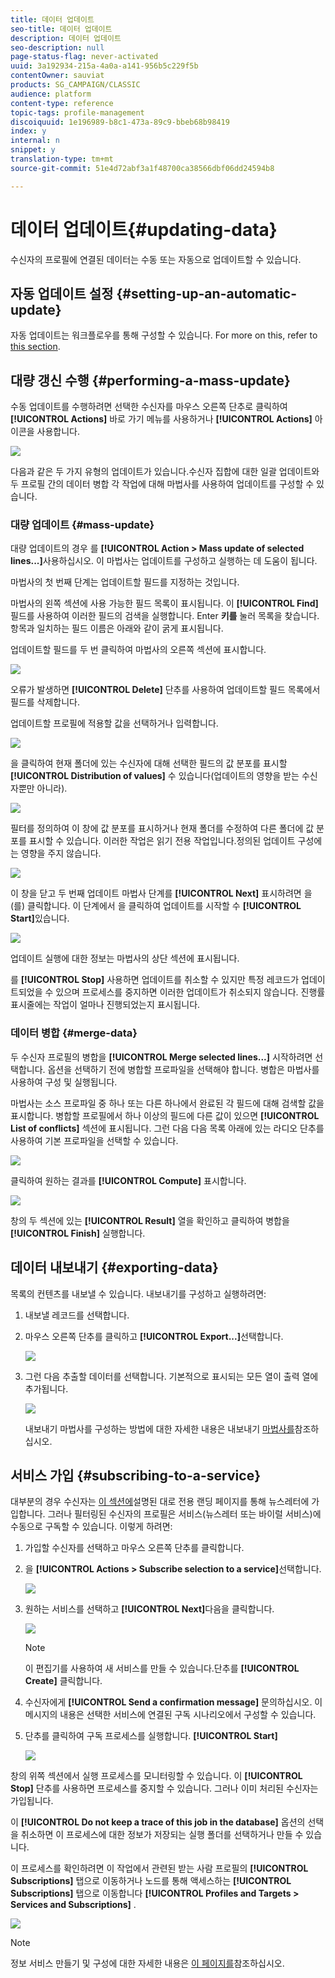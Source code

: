 ```yaml
---
title: 데이터 업데이트
seo-title: 데이터 업데이트
description: 데이터 업데이트
seo-description: null
page-status-flag: never-activated
uuid: 3a192934-215a-4a0a-a141-956b5c229f5b
contentOwner: sauviat
products: SG_CAMPAIGN/CLASSIC
audience: platform
content-type: reference
topic-tags: profile-management
discoiquuid: 1e196989-b8c1-473a-89c9-bbeb68b98419
index: y
internal: n
snippet: y
translation-type: tm+mt
source-git-commit: 51e4d72abf3a1f48700ca38566dbf06dd24594b8

---
```



# 데이터 업데이트{#updating-data}

수신자의 프로필에 연결된 데이터는 수동 또는 자동으로 업데이트할 수 있습니다.

## 자동 업데이트 설정 {#setting-up-an-automatic-update}

자동 업데이트는 워크플로우를 통해 구성할 수 있습니다. For more on this, refer to [this section](../../workflow/using/update-data.md).

## 대량 갱신 수행 {#performing-a-mass-update}

수동 업데이트를 수행하려면 선택한 수신자를 마우스 오른쪽 단추로 클릭하여 **[!UICONTROL Actions]** 바로 가기 메뉴를 사용하거나 **[!UICONTROL Actions]** 아이콘을 사용합니다.

![](assets/s_ncs_user_action_icon.png)

다음과 같은 두 가지 유형의 업데이트가 있습니다.수신자 집합에 대한 일괄 업데이트와 두 프로필 간의 데이터 병합 각 작업에 대해 마법사를 사용하여 업데이트를 구성할 수 있습니다.

### 대량 업데이트 {#mass-update}

대량 업데이트의 경우 를 **[!UICONTROL Action > Mass update of selected lines...]**&#x200B;사용하십시오. 이 마법사는 업데이트를 구성하고 실행하는 데 도움이 됩니다.

마법사의 첫 번째 단계는 업데이트할 필드를 지정하는 것입니다.

마법사의 왼쪽 섹션에 사용 가능한 필드 목록이 표시됩니다. 이 **[!UICONTROL Find]** 필드를 사용하여 이러한 필드의 검색을 실행합니다. Enter **키를** 눌러 목록을 찾습니다. 항목과 일치하는 필드 이름은 아래와 같이 굵게 표시됩니다.

업데이트할 필드를 두 번 클릭하여 마법사의 오른쪽 섹션에 표시합니다.

![](assets/s_ncs_user_update_wizard01_1.png)

오류가 발생하면 **[!UICONTROL Delete]** 단추를 사용하여 업데이트할 필드 목록에서 필드를 삭제합니다.

업데이트할 프로필에 적용할 값을 선택하거나 입력합니다.

![](assets/s_ncs_user_update_wizard01_12.png)

을 클릭하여 현재 폴더에 있는 수신자에 대해 선택한 필드의 값 분포를 표시할 **[!UICONTROL Distribution of values]** 수 있습니다(업데이트의 영향을 받는 수신자뿐만 아니라).

![](assets/s_ncs_user_update_wizard01_2.png)

필터를 정의하여 이 창에 값 분포를 표시하거나 현재 폴더를 수정하여 다른 폴더에 값 분포를 표시할 수 있습니다. 이러한 작업은 읽기 전용 작업입니다.정의된 업데이트 구성에는 영향을 주지 않습니다.

![](assets/s_ncs_user_update_wizard01_3.png)

이 창을 닫고 두 번째 업데이트 마법사 단계를 **[!UICONTROL Next]** 표시하려면 을(를) 클릭합니다. 이 단계에서 을 클릭하여 업데이트를 시작할 수 **[!UICONTROL Start]**&#x200B;있습니다.

![](assets/s_ncs_user_update_wizard01_4.png)

업데이트 실행에 대한 정보는 마법사의 상단 섹션에 표시됩니다.

를 **[!UICONTROL Stop]** 사용하면 업데이트를 취소할 수 있지만 특정 레코드가 업데이트되었을 수 있으며 프로세스를 중지하면 이러한 업데이트가 취소되지 않습니다. 진행률 표시줄에는 작업이 얼마나 진행되었는지 표시됩니다.

### 데이터 병합 {#merge-data}

두 수신자 프로필의 병합을 **[!UICONTROL Merge selected lines...]** 시작하려면 선택합니다. 옵션을 선택하기 전에 병합할 프로파일을 선택해야 합니다. 병합은 마법사를 사용하여 구성 및 실행됩니다.

마법사는 소스 프로파일 중 하나 또는 다른 하나에서 완료된 각 필드에 대해 검색할 값을 표시합니다. 병합할 프로필에서 하나 이상의 필드에 다른 값이 있으면 **[!UICONTROL List of conflicts]** 섹션에 표시됩니다. 그런 다음 다음 목록 아래에 있는 라디오 단추를 사용하여 기본 프로파일을 선택할 수 있습니다.

![](assets/s_ncs_user_merge_wizard01_1.png)

클릭하여 원하는 결과를 **[!UICONTROL Compute]** 표시합니다.

![](assets/s_ncs_user_merge_wizard01_2.png)

창의 두 섹션에 있는 **[!UICONTROL Result]** 열을 확인하고 클릭하여 병합을 **[!UICONTROL Finish]** 실행합니다.

## 데이터 내보내기 {#exporting-data}

목록의 컨텐츠를 내보낼 수 있습니다. 내보내기를 구성하고 실행하려면:

1. 내보낼 레코드를 선택합니다.
1. 마우스 오른쪽 단추를 클릭하고 **[!UICONTROL Export...]**&#x200B;선택합니다.

   ![](assets/s_ncs_user_export_list.png)

1. 그런 다음 추출할 데이터를 선택합니다. 기본적으로 표시되는 모든 열이 출력 열에 추가됩니다.

   ![](assets/s_ncs_user_export_list_start.png)

   내보내기 마법사를 구성하는 방법에 대한 자세한 내용은 내보내기 [마법사를](../../platform/using/exporting-data.md#export-wizard)참조하십시오.

## 서비스 가입 {#subscribing-to-a-service}

대부분의 경우 수신자는 [이 섹션에](../../delivery/using/managing-subscriptions.md)설명된 대로 전용 랜딩 페이지를 통해 뉴스레터에 가입합니다. 그러나 필터링된 수신자의 프로필은 서비스(뉴스레터 또는 바이럴 서비스)에 수동으로 구독할 수 있습니다. 이렇게 하려면:

1. 가입할 수신자를 선택하고 마우스 오른쪽 단추를 클릭합니다.
1. 을 **[!UICONTROL Actions > Subscribe selection to a service]**&#x200B;선택합니다.

   ![](assets/s_ncs_user_selection_subscribe_service.png)

1. 원하는 서비스를 선택하고 **[!UICONTROL Next]**&#x200B;다음을 클릭합니다.

   ![](assets/s_ncs_user_selection_subscribe_service_2.png)

   >[!NOTE]
   >
   >이 편집기를 사용하여 새 서비스를 만들 수 있습니다.단추를 **[!UICONTROL Create]** 클릭합니다.

1. 수신자에게 **[!UICONTROL Send a confirmation message]** 문의하십시오. 이 메시지의 내용은 선택한 서비스에 연결된 구독 시나리오에서 구성할 수 있습니다.
1. 단추를 클릭하여 구독 프로세스를 실행합니다. **[!UICONTROL Start]**

   ![](assets/s_ncs_user_selection_subscribe_service_3.png)

창의 위쪽 섹션에서 실행 프로세스를 모니터링할 수 있습니다. 이 **[!UICONTROL Stop]** 단추를 사용하면 프로세스를 중지할 수 있습니다. 그러나 이미 처리된 수신자는 가입됩니다.

이 **[!UICONTROL Do not keep a trace of this job in the database]** 옵션의 선택을 취소하면 이 프로세스에 대한 정보가 저장되는 실행 폴더를 선택하거나 만들 수 있습니다.

이 프로세스를 확인하려면 이 작업에서 관련된 받는 사람 프로필의 **[!UICONTROL Subscriptions]** 탭으로 이동하거나 노드를 통해 액세스하는 **[!UICONTROL Subscriptions]** 탭으로 이동합니다 **[!UICONTROL Profiles and Targets > Services and Subscriptions]** .

![](assets/s_ncs_user_selection_subscribe_service_4.png)

>[!NOTE]
>
>정보 서비스 만들기 및 구성에 대한 자세한 내용은 [이 페이지를](../../delivery/using/managing-subscriptions.md)참조하십시오.

